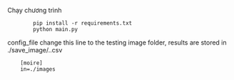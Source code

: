 Chạy chương trình 
``` 
        pip install -r requirements.txt
        python main.py
```
        
config_file 
change this line to the testing image folder, results are stored in ./save_image/..csv
```
    [moire]
    in=./images 
```
